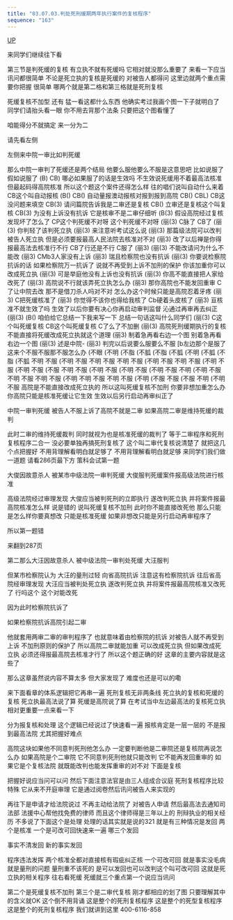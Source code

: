 ```yaml
---
title: "03.07.03.判处死刑缓期两年执行案件的复核程序"
sequence: "163"
---
```


[UP](/law/criminal-procedure-law-index.html)

来同学们继续往下看

第三节是判死缓的复核
有立执不就有死缓吗
它相对就没那么重要了
来看一下应当讯问都很简单
不论是死立执的复核是死缓的
对被告人都得问
这里边就两个重点需要你把握
很简单
哪两个就是第二格和第三格就是死刑复核

死缓复核不加型
还有
猛一看这都什么东西
他确实考过我画个图一下子就明白了
同学们请抬头看一眼
你不用去背那个法条
只要把这个图看懂了

咱能得分不就搞定
来一分为二

请先看左侧

左侧来中院一审比如判死缓

那么中院一审判了死缓还是两个结局
他要么服他要么不服是这意思吧
比如说服了
假如说服了
(B)
CB)
哪必如果服了的话是生效吗
不生效说死缓用不着最高法核准
但最起码得高院核准
所以这个题这个案件还得怎么样
往的唱们说叫自动什么来着
CB这个叫自动报核
(B()
CB()
自动量报澳动报核对报到报到高院
CB()
CBL)
CB这没问题来填空
CB(3)
请问篇院告诉我是二审还是复核
CB()
立审还是复核这个叫复核
CB(3)
为没有上诉没有抗诉
它是核审不是二审仔细听
(B(3)
假设高院经过复核发现坏了怎么了
CP这个判死缓不对呀
这个判死缓不对呀
(丽(3)
C脉了
CB了
(丽(3)
你判轻了该判死立执
(丽(3)
来注意听考试这么说
(丽(3)
那篇级法院可以改判被告人死立执
但是必须要报最高人民法院去核准对不对
(丽3)
改了以后禅是你得报最高法去核准行不行
CB了行还是不行
C服了
(丽3)
(丽(3)
不能改请问为什么不能改
(丽3)
CMb3人家没有上诉
(丽3)
瑞且检察院也没有抗诉
(丽(3)
你要说检察院抗诉的话
如果检察院万一抗诉了
说就不再受到上诉不加刑的保护
你该加重你可以改成死立执
(丽(3)
可是举庭他没有上诉也没有抗诉
(丽(3)
你高不能直接把人家给改死了
(丽(3)
高院说不行就该弄死立执怎么办
(丽3)
那你高院也不能发回重审
C了让中院去改
那不是借刀杀人吗对不对
怎么办这个时候只能是高院忍着牙疼
(丽3)
C把死缓核准了
(丽3)
你觉得不该你也得给我核了
Cb硬着头皮核了
(丽3)
亘核准不就生效了吗
生效了以后你要有决心你再启动审判监督
沁通过再审再去纠正
(丽(3)
(B()
咱伯给它总结一下我来写一下
总结一句话这叫什么同学们
(丽(3)
C这个叫死缓复核
CB这个叫死缓复核
C了么了不加删
(丽(3)
高院死刑缓期执行的复核
不能直接将死缓改成死立执就这个道理
(丽3)
制着急再看右边一个图
别着急再看右边一个图
(丽(3)
述是中院-
(丽3)
判完以后说要么服要么不服
[b左边那个是服了
这来个不服不服那不服怎么办
(不眼
(不明
(不脂
(不胍
(不脂
(不胍
(不明
(不胍
(不脂
(不胍
不明
不服
(不明
不服
不明
不服
不明
不服
(不明
不服
不明
不服
(不明
不服
(不明
不服
(不服
不明
不服
(不明
不服
(不明
不服
(不明
不服
不明
(不明
不服
不明
不服
不明
不服
(不明
不明
不服
不明
不服
(不明
(不服
不服
(不服
不明
(不明
不服
高院是不能直接改成死立执的
所以这叫死缓复核不加刑
你要非想加重怎么办
你高院只能是核准死缓让它生效
生效以后另行启动再审纠正了

中院一审判死缓
被告人不服上诉了高院不就是二审
如果高院二审是维持死缓的裁判

此时二审的维持死缓裁判
同时就视为也是核准死缓的裁判了
等于二审程序和死刑复核程序二合一
没必要单独再搞死刑复核了
这个叫二审代复核说清楚了
就把这几个点把握好
不用背理解看明白就足够了
不用背理解看明白就足够
来同学们我们做一道题
请看286页最下方
策科会试第一题

大俊因故意杀人
被某市中级法院一审判死缓
大俊服判死缓案件报高级法院进行核准

高级法院经过审理发现
大俊应当被判死刑的立即执行
遂改判死立执
并将案件报最高院核准怎么样
说是错的
说叫死缓复核不加刑
此时你不能直接改死他
那么只能是怎么样你要真想改
只能是核准死缓
如果非想改只能是另行启动再审程序了

所以第一题错

来翻到287页

第二那么大汪因故意杀人
被中级法院一审判处死缓
大汪服判

但某市检察院认为
大汪的量刑过轻
向省高院抗诉
注意这有检察院抗诉
往后省高院经审理发现
大汪应当被判处死立执
遂改判死立执
并将案件报最高院核准又改死了
行吗这个
这个对能改死

因为此时检察院抗诉了

如果检察院抗诉高院引起二审

他就套用两审二审的审判程序了
也就意味着由检察院的抗诉
对被告人就不再受到上诉
不加刑原则的保护了
所以高院二审就能加重
可以改成死立执
但如果改成死立执
必须还得报最高院去核准才行了
所以这个题正确的好
这章的主要内容就是这些了

那么这章虽然说内容不算太多
但大家发现了
难度也还是可以的嘞

来下面看章的体系逻辑把它再串一遍
死刑复核无非两条线
死立执的复核和死缓的复核
死立执最高法说了算
死缓是高院说了算
在考试当中左边最高法的复核死立执
相对更重要一点来看一下

分为报复核和处理
这个逻辑已经说过了快速看一遍
报核肯定是一层一层的
不是报到最高法院
尤其把握好难点

高院这块如果他不同意判死刑他怎么办
一定要判断他是二审院还是复核院再说怎么办
如果高院是个二审院
它不同意判死刑他就只能改判
它不能再发回重审的
如果它是个复核法院
就既能改判也能发挥重审的对不对
下面是复核

把握好说应当问可以问
然后下面注意法官是由三人组成合议庭
死刑复核程序比较特殊
它从来不开庭审理
它是通过阅卷然后讯问被告人来实现的

再往下是申请才给法院说过
不再主动给法院了
对被告人申请
然后最高法去通知司法部
法援中心帮他找免费的律师
而且这个律师得是三年以上的
刑辩执业的相关经历
不多说了下面这个是处理
处理的话其实就是说的321
就是有三种情况是发回
两个是核准
一个是可改可回快速来一遍
哪三个发回

事实不清发回
新的事实发回

程序违法发挥
两个核准全都对直接核有瑕疵纠正核
一个可改可回
就是事实没毛病
就是量刑的问题
量刑重不该死的
是可以发回也可以改判这个叫可改可回
这就是死立执的相关程序
往右看死缓
死缓就三个重点第一个说应当讯问

第二个是死缓复核不加刑
第三个是二审代复核
刚才都相应的划了图
只要理解其中的含义就OK
这个倒不用背诵
这是整个的死刑复核程序
这是整个的死型复核程序
这是整个的死刑复核程序
我们就讲到这里
400-6116-858
